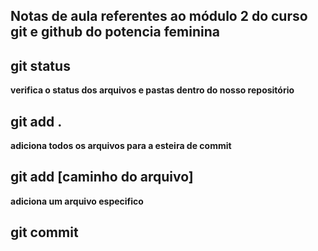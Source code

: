 ## Notas de aula referentes ao módulo 2 do curso git e github do potencia feminina

## git status 
**verifica o status dos arquivos e pastas dentro do nosso repositório**

## git add .
**adiciona todos os arquivos para a esteira de commit**

## git add [caminho do arquivo]
**adiciona um arquivo especifico**

## git commit

